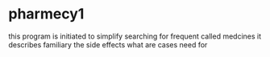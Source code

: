 # pharmecy1
this program is initiated to simplify searching for frequent called medcines 
it describes familiary the side effects 
what are cases need for
